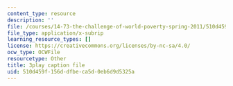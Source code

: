 ```yaml
---
content_type: resource
description: ''
file: /courses/14-73-the-challenge-of-world-poverty-spring-2011/510d459f156ddfbeca5d0eb6d9d5325a_nc7dDE4_3zs.srt
file_type: application/x-subrip
learning_resource_types: []
license: https://creativecommons.org/licenses/by-nc-sa/4.0/
ocw_type: OCWFile
resourcetype: Other
title: 3play caption file
uid: 510d459f-156d-dfbe-ca5d-0eb6d9d5325a
---
```

